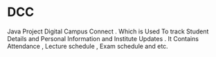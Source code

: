 # DCC
 Java Project Digital Campus Connect . Which is Used To track Student Details and Personal Information and Institute Updates . It Contains Attendance , Lecture schedule , Exam schedule  and etc.   
